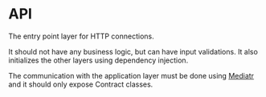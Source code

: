 # API

The entry point layer for HTTP connections.

It should not have any business logic, but can have input validations. It also initializes the other layers using dependency injection.

The communication with the application layer must be done using [Mediatr](https://github.com/jbogard/MediatR) and it should only expose Contract classes.